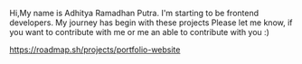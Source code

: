 Hi,My name is Adhitya Ramadhan Putra. I'm starting to be frontend developers.
My journey has begin with these projects
Please let me know, if you want to contribute with me or me an able to contribute with you :)

https://roadmap.sh/projects/portfolio-website
